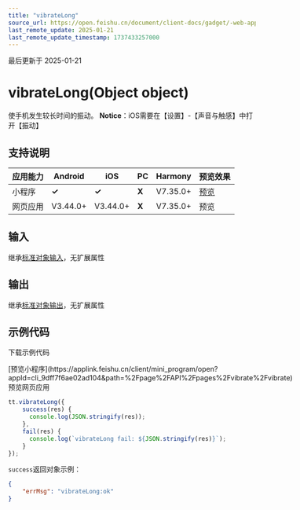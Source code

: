 ```yaml
---
title: "vibrateLong"
source_url: https://open.feishu.cn/document/client-docs/gadget/-web-app-api/device/vibrate/vibratelong
last_remote_update: 2025-01-21
last_remote_update_timestamp: 1737433257000
---
```

最后更新于 2025-01-21

# vibrateLong(Object object)

使手机发生较长时间的振动。
**Notice**：iOS需要在【设置】-【声音与触感】中打开【振动】

## 支持说明

应用能力 | Android | iOS | PC | Harmony | 预览效果
--- | --- | --- | --- | --- | ---
小程序 | **✓** | **✓** | **X** | V7.35.0+ | [预览](https://applink.feishu.cn/client/mini_program/open?appId=cli_9dff7f6ae02ad104&path=%2Fpage%2FAPI%2Fpages%2Fvibrate%2Fvibrate)
网页应用 | V3.44.0+ | V3.44.0+ | **X** | V7.35.0+ | 预览

## 输入
继承[标准对象输入](https://open.feishu.cn/document/uYjL24iN/ukzNy4SO3IjL5cjM)，无扩展属性

## 输出
继承[标准对象输出](https://open.feishu.cn/document/uYjL24iN/ukzNy4SO3IjL5cjM#8c92acb8)，无扩展属性

## 示例代码

<md-download-code href="https://open.feishu.cn/document/uYjL24iN/uYDM04iNwQjL2ADN" mobileDisplay="none">下载示例代码</md-download-code>

<div style="display: flex">
          [预览小程序](https://applink.feishu.cn/client/mini_program/open?appId=cli_9dff7f6ae02ad104&path=%2Fpage%2FAPI%2Fpages%2Fvibrate%2Fvibrate)
          预览网页应用

</div> 

```js
tt.vibrateLong({ 
    success(res) {
      console.log(JSON.stringify(res));
    },
    fail(res) {
      console.log(`vibrateLong fail: ${JSON.stringify(res)}`);
    }
});
```

`success`返回对象示例：
```json
{
    "errMsg": "vibrateLong:ok"
}
```
